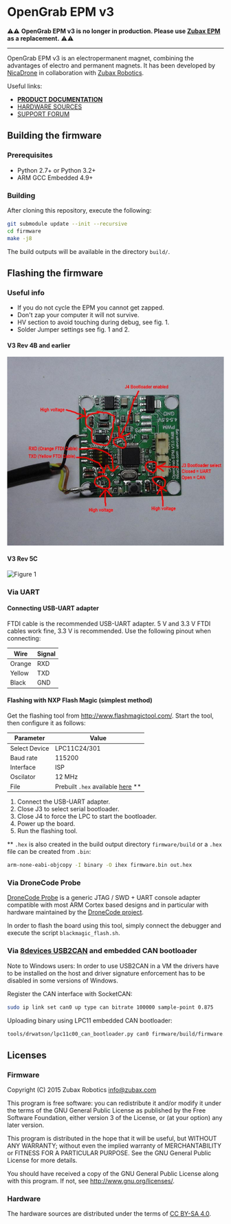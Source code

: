 OpenGrab EPM v3
===============

⚠⚠ **OpenGrab EPM v3 is no longer in production. Please use [Zubax EPM](https://zubax.com/products/epm) as a replacement.** ⚠⚠

-----

OpenGrab EPM v3 is an electropermanent magnet, combining the advantages of electro and permanent magnets.
It has been developed by [NicaDrone](http://nicadrone.com) in collaboration with [Zubax Robotics](http://zubax.com).

Useful links:

* [**PRODUCT DOCUMENTATION**](https://kb.zubax.com/x/eoAh)
* [HARDWARE SOURCES](https://tools.upverter.com/eda/#designId=1dada3422c772add)
* [SUPPORT FORUM](http://forum.zubax.com)

## Building the firmware

### Prerequisites

* Python 2.7+ or Python 3.2+
* ARM GCC Embedded 4.9+

### Building

After cloning this repository, execute the following:

```bash
git submodule update --init --recursive
cd firmware
make -j8
```

The build outputs will be available in the directory `build/`.

## Flashing the firmware

### Useful info

* If you do not cycle the EPM you cannot get zapped.
* Don't zap your computer it will not survive.
* HV section to avoid touching during debug, see fig. 1.
* Solder Jumper settings see fig. 1 and 2.

#### V3 Rev 4B and earlier
![Figure 1](annotation.jpg "Figure 1")

#### V3 Rev 5C
![Figure 1](annotationR5C.jpg "Figure 1")

### Via UART

#### Connecting USB-UART adapter

FTDI cable is the recommended USB-UART adapter.
5 V and 3.3 V FTDI cables work fine, 3.3 V is recommended.
Use the following pinout when connecting:

Wire    | Signal
--------|--------
Orange  | RXD
Yellow  | TXD
Black   | GND

#### Flashing with NXP Flash Magic (simplest method)

Get the flashing tool from <http://www.flashmagictool.com/>.
Start the tool, then configure it as follows:

Parameter       | Value
----------------|------------------------------------
Select Device   | LPC11C24/301
Baud rate       | 115200
Interface       | ISP
Oscilator       | 12 MHz
File            | Prebuilt `.hex` available [here](https://files.zubax.com/products/com.zubax.opengrab_epm_v3/) **

1. Connect the USB-UART adapter.
2. Close J3 to select serial bootloader.
3. Close J4 to force the LPC to start the bootloader.
4. Power up the board.
5. Run the flashing tool.

** `.hex` is also created in the build output directory `firmware/build` or a `.hex` file can be created from `.bin`:

```bash
arm-none-eabi-objcopy -I binary -O ihex firmware.bin out.hex
```

### Via DroneCode Probe

[DroneCode Probe](https://kb.zubax.com/x/iIAh) is a generic JTAG / SWD + UART console adapter
compatible with most ARM Cortex based designs and in particular with hardware maintained by the
[DroneCode project](http://dronecode.org).

In order to flash the board using this tool, simply connect the debugger and execute the script
`blackmagic_flash.sh`.

### Via [8devices USB2CAN](http://www.8devices.com/usb2can) and embedded CAN bootloader

Note to Windows users: In order to use USB2CAN in a VM the drivers have to be installed on the host and driver
signature enforcement has to be disabled in some versions of Windows.

Register the CAN interface with SocketCAN:

```bash
sudo ip link set can0 up type can bitrate 100000 sample-point 0.875
```

Uploading binary using LPC11 embedded CAN bootloader:

```bash
tools/drwatson/lpc11c00_can_bootloader.py can0 firmware/build/firmware.bin
```

## Licenses

### Firmware

Copyright (C) 2015  Zubax Robotics <info@zubax.com>

This program is free software: you can redistribute it and/or modify
it under the terms of the GNU General Public License as published by
the Free Software Foundation, either version 3 of the License, or
(at your option) any later version.

This program is distributed in the hope that it will be useful,
but WITHOUT ANY WARRANTY; without even the implied warranty of
MERCHANTABILITY or FITNESS FOR A PARTICULAR PURPOSE.  See the
GNU General Public License for more details.

You should have received a copy of the GNU General Public License
along with this program.  If not, see <http://www.gnu.org/licenses/>.

### Hardware

The hardware sources are distributed under the terms of
[CC BY-SA 4.0](https://creativecommons.org/licenses/by-sa/4.0/).
